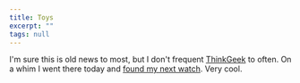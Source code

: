 ```yaml
---
title: Toys
excerpt: ""
tags: null
---
```

I'm sure this is old news to most, but I don't frequent <a href="http://www.thinkgeek.com/">ThinkGeek</a> to often. On a whim I went there today and <a href="http://www.thinkgeek.com/gadgets/watches/5eec/">found my next watch</a>. Very cool.